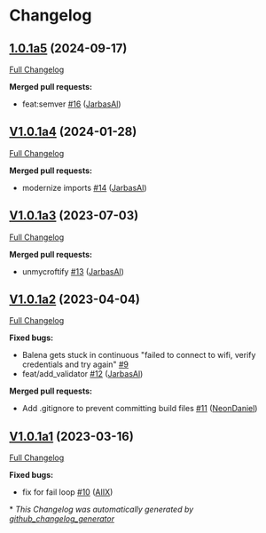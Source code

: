 # Changelog

## [1.0.1a5](https://github.com/OpenVoiceOS/ovos-PHAL-plugin-balena-wifi/tree/1.0.1a5) (2024-09-17)

[Full Changelog](https://github.com/OpenVoiceOS/ovos-PHAL-plugin-balena-wifi/compare/V1.0.1a4...1.0.1a5)

**Merged pull requests:**

- feat:semver [\#16](https://github.com/OpenVoiceOS/ovos-PHAL-plugin-balena-wifi/pull/16) ([JarbasAl](https://github.com/JarbasAl))

## [V1.0.1a4](https://github.com/OpenVoiceOS/ovos-PHAL-plugin-balena-wifi/tree/V1.0.1a4) (2024-01-28)

[Full Changelog](https://github.com/OpenVoiceOS/ovos-PHAL-plugin-balena-wifi/compare/V1.0.1a3...V1.0.1a4)

**Merged pull requests:**

- modernize imports [\#14](https://github.com/OpenVoiceOS/ovos-PHAL-plugin-balena-wifi/pull/14) ([JarbasAl](https://github.com/JarbasAl))

## [V1.0.1a3](https://github.com/OpenVoiceOS/ovos-PHAL-plugin-balena-wifi/tree/V1.0.1a3) (2023-07-03)

[Full Changelog](https://github.com/OpenVoiceOS/ovos-PHAL-plugin-balena-wifi/compare/V1.0.1a2...V1.0.1a3)

**Merged pull requests:**

- unmycroftify [\#13](https://github.com/OpenVoiceOS/ovos-PHAL-plugin-balena-wifi/pull/13) ([JarbasAl](https://github.com/JarbasAl))

## [V1.0.1a2](https://github.com/OpenVoiceOS/ovos-PHAL-plugin-balena-wifi/tree/V1.0.1a2) (2023-04-04)

[Full Changelog](https://github.com/OpenVoiceOS/ovos-PHAL-plugin-balena-wifi/compare/V1.0.1a1...V1.0.1a2)

**Fixed bugs:**

- Balena gets stuck in continuous "failed to connect to wifi, verify credentials and try again"  [\#9](https://github.com/OpenVoiceOS/ovos-PHAL-plugin-balena-wifi/issues/9)
- feat/add\_validator [\#12](https://github.com/OpenVoiceOS/ovos-PHAL-plugin-balena-wifi/pull/12) ([JarbasAl](https://github.com/JarbasAl))

**Merged pull requests:**

- Add .gitignore to prevent committing build files [\#11](https://github.com/OpenVoiceOS/ovos-PHAL-plugin-balena-wifi/pull/11) ([NeonDaniel](https://github.com/NeonDaniel))

## [V1.0.1a1](https://github.com/OpenVoiceOS/ovos-PHAL-plugin-balena-wifi/tree/V1.0.1a1) (2023-03-16)

[Full Changelog](https://github.com/OpenVoiceOS/ovos-PHAL-plugin-balena-wifi/compare/V1.0.0...V1.0.1a1)

**Fixed bugs:**

- fix for fail loop [\#10](https://github.com/OpenVoiceOS/ovos-PHAL-plugin-balena-wifi/pull/10) ([AIIX](https://github.com/AIIX))



\* *This Changelog was automatically generated by [github_changelog_generator](https://github.com/github-changelog-generator/github-changelog-generator)*
